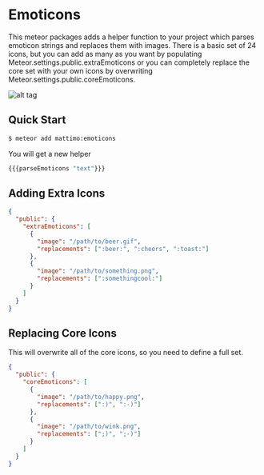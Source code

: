 # Emoticons

This meteor packages adds a helper function to your project which parses
emoticon strings and replaces them with images. There is a basic set of 24
icons, but you can add as many as you want by populating
Meteor.settings.public.extraEmoticons or you can completely replace the core
set with your own icons by overwriting Meteor.settings.public.coreEmoticons.

![alt tag](https://raw.github.com/dubvfan87/meteor-emoticons/master/meteor-emoticons.png)

## Quick Start
```bash
$ meteor add mattimo:emoticons
```

You will get a new helper

```javascript
{{{parseEmoticons "text"}}}
```

## Adding Extra Icons
```json
{
  "public": {
    "extraEmoticons": [
      {
        "image": "/path/to/beer.gif",
        "replacements": [":beer:", ":cheers", ":toast:"]
      },
      {
        "image": "/path/to/something.png",
        "replacements": [":somethingcool:"]
      }
    ]
  }
}
```

## Replacing Core Icons

This will overwrite all of the core icons, so you need to define a full set.

```json
{
  "public": {
    "coreEmoticons": [
      {
        "image": "/path/to/happy.png",
        "replacements": [":)", ":-)"]
      },
      {
        "image": "/path/to/wink.png",
        "replacements": [";)", ";-)"]
      }
    ]
  }
}
```
